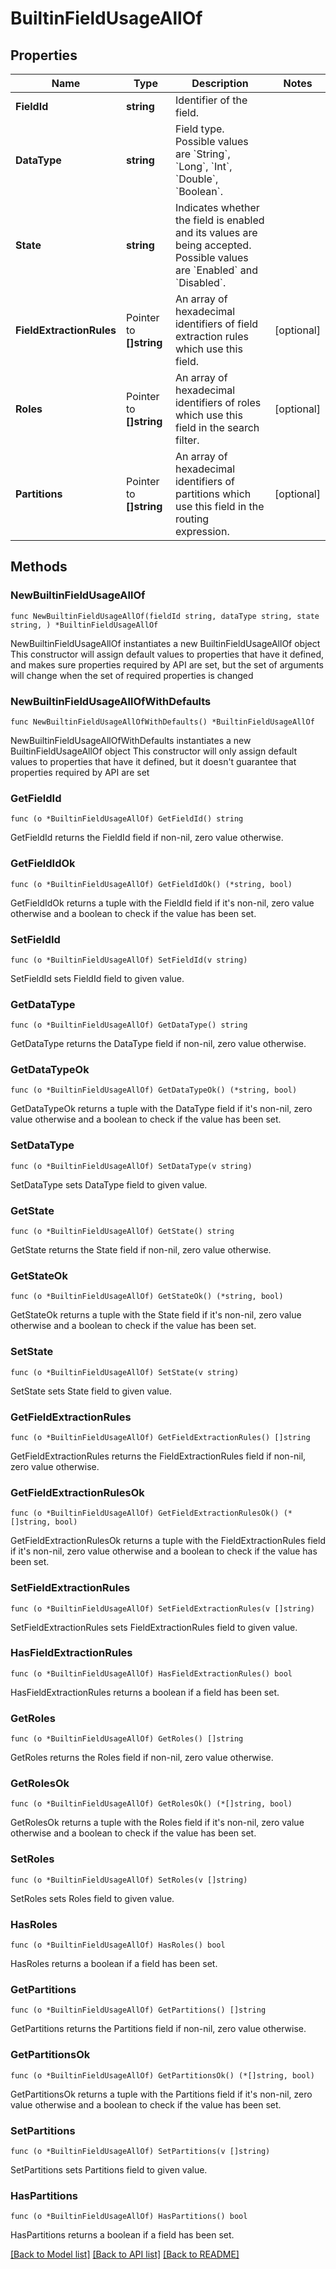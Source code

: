 # BuiltinFieldUsageAllOf

## Properties

Name | Type | Description | Notes
------------ | ------------- | ------------- | -------------
**FieldId** | **string** | Identifier of the field. | 
**DataType** | **string** | Field type. Possible values are &#x60;String&#x60;, &#x60;Long&#x60;, &#x60;Int&#x60;, &#x60;Double&#x60;, &#x60;Boolean&#x60;. | 
**State** | **string** | Indicates whether the field is enabled and its values are being accepted. Possible values are &#x60;Enabled&#x60; and &#x60;Disabled&#x60;. | 
**FieldExtractionRules** | Pointer to **[]string** | An array of hexadecimal identifiers of field extraction rules which use this field. | [optional] 
**Roles** | Pointer to **[]string** | An array of hexadecimal identifiers of roles which use this field in the search filter. | [optional] 
**Partitions** | Pointer to **[]string** | An array of hexadecimal identifiers of partitions which use this field in the routing expression. | [optional] 

## Methods

### NewBuiltinFieldUsageAllOf

`func NewBuiltinFieldUsageAllOf(fieldId string, dataType string, state string, ) *BuiltinFieldUsageAllOf`

NewBuiltinFieldUsageAllOf instantiates a new BuiltinFieldUsageAllOf object
This constructor will assign default values to properties that have it defined,
and makes sure properties required by API are set, but the set of arguments
will change when the set of required properties is changed

### NewBuiltinFieldUsageAllOfWithDefaults

`func NewBuiltinFieldUsageAllOfWithDefaults() *BuiltinFieldUsageAllOf`

NewBuiltinFieldUsageAllOfWithDefaults instantiates a new BuiltinFieldUsageAllOf object
This constructor will only assign default values to properties that have it defined,
but it doesn't guarantee that properties required by API are set

### GetFieldId

`func (o *BuiltinFieldUsageAllOf) GetFieldId() string`

GetFieldId returns the FieldId field if non-nil, zero value otherwise.

### GetFieldIdOk

`func (o *BuiltinFieldUsageAllOf) GetFieldIdOk() (*string, bool)`

GetFieldIdOk returns a tuple with the FieldId field if it's non-nil, zero value otherwise
and a boolean to check if the value has been set.

### SetFieldId

`func (o *BuiltinFieldUsageAllOf) SetFieldId(v string)`

SetFieldId sets FieldId field to given value.


### GetDataType

`func (o *BuiltinFieldUsageAllOf) GetDataType() string`

GetDataType returns the DataType field if non-nil, zero value otherwise.

### GetDataTypeOk

`func (o *BuiltinFieldUsageAllOf) GetDataTypeOk() (*string, bool)`

GetDataTypeOk returns a tuple with the DataType field if it's non-nil, zero value otherwise
and a boolean to check if the value has been set.

### SetDataType

`func (o *BuiltinFieldUsageAllOf) SetDataType(v string)`

SetDataType sets DataType field to given value.


### GetState

`func (o *BuiltinFieldUsageAllOf) GetState() string`

GetState returns the State field if non-nil, zero value otherwise.

### GetStateOk

`func (o *BuiltinFieldUsageAllOf) GetStateOk() (*string, bool)`

GetStateOk returns a tuple with the State field if it's non-nil, zero value otherwise
and a boolean to check if the value has been set.

### SetState

`func (o *BuiltinFieldUsageAllOf) SetState(v string)`

SetState sets State field to given value.


### GetFieldExtractionRules

`func (o *BuiltinFieldUsageAllOf) GetFieldExtractionRules() []string`

GetFieldExtractionRules returns the FieldExtractionRules field if non-nil, zero value otherwise.

### GetFieldExtractionRulesOk

`func (o *BuiltinFieldUsageAllOf) GetFieldExtractionRulesOk() (*[]string, bool)`

GetFieldExtractionRulesOk returns a tuple with the FieldExtractionRules field if it's non-nil, zero value otherwise
and a boolean to check if the value has been set.

### SetFieldExtractionRules

`func (o *BuiltinFieldUsageAllOf) SetFieldExtractionRules(v []string)`

SetFieldExtractionRules sets FieldExtractionRules field to given value.

### HasFieldExtractionRules

`func (o *BuiltinFieldUsageAllOf) HasFieldExtractionRules() bool`

HasFieldExtractionRules returns a boolean if a field has been set.

### GetRoles

`func (o *BuiltinFieldUsageAllOf) GetRoles() []string`

GetRoles returns the Roles field if non-nil, zero value otherwise.

### GetRolesOk

`func (o *BuiltinFieldUsageAllOf) GetRolesOk() (*[]string, bool)`

GetRolesOk returns a tuple with the Roles field if it's non-nil, zero value otherwise
and a boolean to check if the value has been set.

### SetRoles

`func (o *BuiltinFieldUsageAllOf) SetRoles(v []string)`

SetRoles sets Roles field to given value.

### HasRoles

`func (o *BuiltinFieldUsageAllOf) HasRoles() bool`

HasRoles returns a boolean if a field has been set.

### GetPartitions

`func (o *BuiltinFieldUsageAllOf) GetPartitions() []string`

GetPartitions returns the Partitions field if non-nil, zero value otherwise.

### GetPartitionsOk

`func (o *BuiltinFieldUsageAllOf) GetPartitionsOk() (*[]string, bool)`

GetPartitionsOk returns a tuple with the Partitions field if it's non-nil, zero value otherwise
and a boolean to check if the value has been set.

### SetPartitions

`func (o *BuiltinFieldUsageAllOf) SetPartitions(v []string)`

SetPartitions sets Partitions field to given value.

### HasPartitions

`func (o *BuiltinFieldUsageAllOf) HasPartitions() bool`

HasPartitions returns a boolean if a field has been set.


[[Back to Model list]](../README.md#documentation-for-models) [[Back to API list]](../README.md#documentation-for-api-endpoints) [[Back to README]](../README.md)


